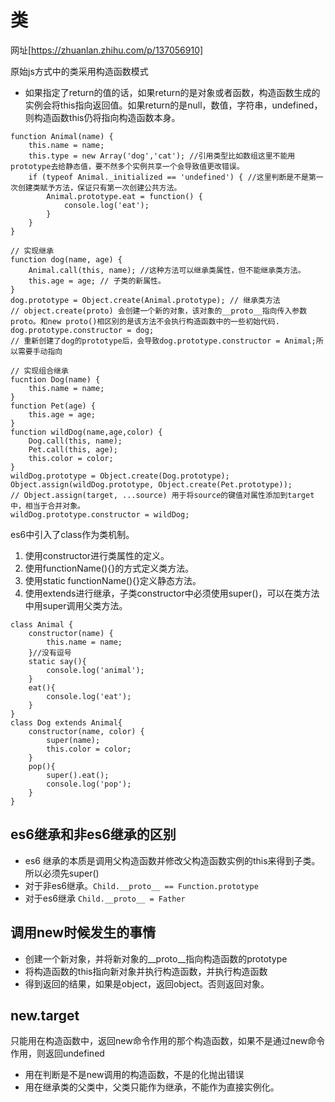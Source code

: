 # 类
网址[https://zhuanlan.zhihu.com/p/137056910]

原始js方式中的类采用构造函数模式
- 如果指定了return的值的话，如果return的是对象或者函数，构造函数生成的实例会将this指向返回值。如果return的是null，数值，字符串，undefined，则构造函数this仍将指向构造函数本身。
```
function Animal(name) {
    this.name = name;
    this.type = new Array('dog','cat'); //引用类型比如数组这里不能用prototype去给静态值，要不然多个实例共享一个会导致值更改错误。
    if (typeof Animal._initialized == 'undefined') { //这里判断是不是第一次创建类赋予方法，保证只有第一次创建公共方法。
        Animal.prototype.eat = function() {
            console.log('eat');
        }
    }
}
```
```
// 实现继承
function dog(name, age) {
    Animal.call(this, name); //这种方法可以继承类属性，但不能继承类方法。
    this.age = age; // 子类的新属性。
}
dog.prototype = Object.create(Animal.prototype); // 继承类方法
// object.create(proto) 会创建一个新的对象，该对象的__proto__指向传入参数proto。和new proto()相区别的是该方法不会执行构造函数中的一些初始代码.
dog.prototype.constructor = dog;
// 重新创建了dog的prototype后，会导致dog.prototype.constructor = Animal;所以需要手动指向
```
```
// 实现组合继承
fucntion Dog(name) {
    this.name = name;
}
function Pet(age) {
    this.age = age;
}
function wildDog(name,age,color) {
    Dog.call(this, name);
    Pet.call(this, age);
    this.color = color;
}
wildDog.prototype = Object.create(Dog.prototype);
Object.assign(wildDog.prototype, Object.create(Pet.prototype));
// Object.assign(target, ...source) 用于将source的键值对属性添加到target中，相当于合并对象。
wildDog.prototype.constructor = wildDog;
```

es6中引入了class作为类机制。
1. 使用constructor进行类属性的定义。
2. 使用functionName(){}的方式定义类方法。
3. 使用static functionName(){}定义静态方法。
4. 使用extends进行继承，子类constructor中必须使用super()，可以在类方法中用super调用父类方法。
```
class Animal {
    constructor(name) {
        this.name = name;
    }//没有逗号
    static say(){
        console.log('animal');
    }
    eat(){
        console.log('eat');
    }
}
class Dog extends Animal{
    constructor(name, color) {
        super(name);
        this.color = color;
    }
    pop(){
        super().eat();
        console.log('pop');
    }
}
```

## es6继承和非es6继承的区别

- es6 继承的本质是调用父构造函数并修改父构造函数实例的this来得到子类。所以必须先super()
- 对于非es6继承。```Child.__proto__ == Function.prototype```
- 对于es6继承 ```Child.__proto__ = Father```

## 调用new时候发生的事情

- 创建一个新对象，并将新对象的__proto__指向构造函数的prototype
- 将构造函数的this指向新对象并执行构造函数，并执行构造函数
- 得到返回的结果，如果是object，返回object。否则返回对象。

## new.target

只能用在构造函数中，返回new命令作用的那个构造函数，如果不是通过new命令作用，则返回undefined

- 用在判断是不是new调用的构造函数，不是的化抛出错误
- 用在继承类的父类中，父类只能作为继承，不能作为直接实例化。